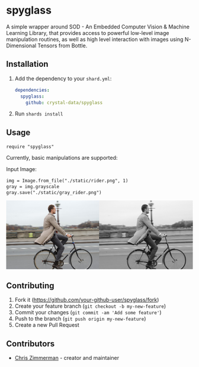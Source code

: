 # spyglass

A simple wrapper around SOD - An Embedded Computer Vision & Machine Learning Library, that provides
access to powerful low-level image manipulation routines, as well as high level interaction with
images using N-Dimensional Tensors from Bottle.

## Installation

1. Add the dependency to your `shard.yml`:

   ```yaml
   dependencies:
     spyglass:
       github: crystal-data/spyglass
   ```

2. Run `shards install`

## Usage

```crystal
require "spyglass"
```

Currently, basic manipulations are supported:

Input Image:

```crystal
img = Image.from_file("./static/rider.png", 1)
gray = img.grayscale
gray.save("./static/gray_rider.png")
```

![](./static/grayscale.png)


## Contributing

1. Fork it (<https://github.com/your-github-user/spyglass/fork>)
2. Create your feature branch (`git checkout -b my-new-feature`)
3. Commit your changes (`git commit -am 'Add some feature'`)
4. Push to the branch (`git push origin my-new-feature`)
5. Create a new Pull Request

## Contributors

- [Chris Zimmerman](https://github.com/your-github-user) - creator and maintainer

